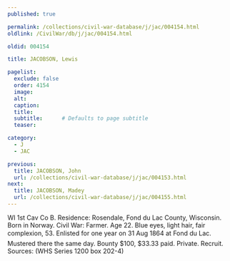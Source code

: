 ```yaml
---
published: true

permalink: /collections/civil-war-database/j/jac/004154.html
oldlink: /CivilWar/db/j/jac/004154.html

oldid: 004154

title: JACOBSON, Lewis

pagelist:
  exclude: false
  order: 4154
  image: 
  alt:
  caption:
  title:
  subtitle:      # Defaults to page subtitle
  teaser:

category: 
  - J 
  - JAC

previous:
  title: JACOBSON, John
  url: /collections/civil-war-database/j/jac/004153.html  
next:
  title: JACOBSON, Madey
  url: /collections/civil-war-database/j/jac/004155.html   
---
```

WI 1st Cav Co B. Residence: Rosendale, Fond du Lac County, Wisconsin. Born in Norway. Civil War: Farmer. Age 22. Blue eyes, light hair, fair complexion, 5&#146;3&#148;. Enlisted for one year on 31 Aug 1864 at Fond du Lac. Mustered there the same day. Bounty $100, $33.33 paid. Private. Recruit. Sources: (WHS Series 1200 box 202-4)